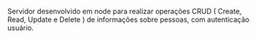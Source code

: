 Servidor desenvolvido em node para realizar operações CRUD ( Create, Read, Update e Delete ) de informações sobre pessoas, com autenticação usuário.
